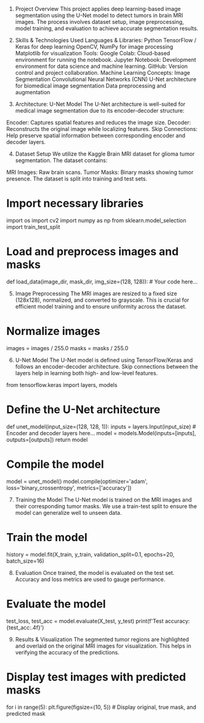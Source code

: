 <a name="overview"></a>

1. Project Overview
This project applies deep learning-based image segmentation using the U-Net model to detect tumors in brain MRI images. The process involves dataset setup, image preprocessing, model training, and evaluation to achieve accurate segmentation results.

<a name="skills"></a>

2. Skills & Technologies Used
Languages & Libraries:
Python
TensorFlow / Keras for deep learning
OpenCV, NumPy for image processing
Matplotlib for visualization
Tools:
Google Colab: Cloud-based environment for running the notebook.
Jupyter Notebook: Development environment for data science and machine learning.
GitHub: Version control and project collaboration.
Machine Learning Concepts:
Image Segmentation
Convolutional Neural Networks (CNN)
U-Net architecture for biomedical image segmentation
Data preprocessing and augmentation
<a name="architecture"></a>

3. Architecture: U-Net Model
The U-Net architecture is well-suited for medical image segmentation due to its encoder-decoder structure:

Encoder: Captures spatial features and reduces the image size.
Decoder: Reconstructs the original image while localizing features.
Skip Connections: Help preserve spatial information between corresponding encoder and decoder layers.
<a name="dataset-setup"></a>

4. Dataset Setup
We utilize the Kaggle Brain MRI dataset for glioma tumor segmentation. The dataset contains:

MRI Images: Raw brain scans.
Tumor Masks: Binary masks showing tumor presence.
The dataset is split into training and test sets.


# Import necessary libraries
import os
import cv2
import numpy as np
from sklearn.model_selection import train_test_split

# Load and preprocess images and masks
def load_data(image_dir, mask_dir, img_size=(128, 128)):
    # Your code here...
<a name="preprocessing"></a>

5. Image Preprocessing
The MRI images are resized to a fixed size (128x128), normalized, and converted to grayscale. This is crucial for efficient model training and to ensure uniformity across the dataset.


# Normalize images
images = images / 255.0
masks = masks / 255.0
<a name="model"></a>

6. U-Net Model
The U-Net model is defined using TensorFlow/Keras and follows an encoder-decoder architecture. Skip connections between the layers help in learning both high- and low-level features.


from tensorflow.keras import layers, models

# Define the U-Net architecture
def unet_model(input_size=(128, 128, 1)):
    inputs = layers.Input(input_size)
    # Encoder and decoder layers here...
    model = models.Model(inputs=[inputs], outputs=[outputs])
    return model

# Compile the model
model = unet_model()
model.compile(optimizer='adam', loss='binary_crossentropy', metrics=['accuracy'])
<a name="training"></a>

7. Training the Model
The U-Net model is trained on the MRI images and their corresponding tumor masks. We use a train-test split to ensure the model can generalize well to unseen data.



# Train the model
history = model.fit(X_train, y_train, validation_split=0.1, epochs=20, batch_size=16)
<a name="evaluation"></a>

8. Evaluation
Once trained, the model is evaluated on the test set. Accuracy and loss metrics are used to gauge performance.


# Evaluate the model
test_loss, test_acc = model.evaluate(X_test, y_test)
print(f'Test accuracy: {test_acc:.4f}')
<a name="results"></a>

9. Results & Visualization
The segmented tumor regions are highlighted and overlaid on the original MRI images for visualization. This helps in verifying the accuracy of the predictions.


# Display test images with predicted masks
for i in range(5):
    plt.figure(figsize=(10, 5))
    # Display original, true mask, and predicted mask
